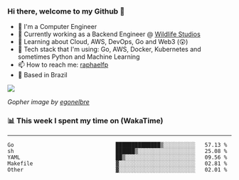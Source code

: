 ### Hi there, welcome to my Github 👋

- 📖 I'm a Computer Engineer
- 🔭 Currently working as a Backend Engineer @ [Wildlife Studios](https://wildlifestudios.com/)
- 🌱 Learning about Cloud, AWS, DevOps, Go and Web3 (😲)
- 🚀 Tech stack that I'm using: Go, AWS, Docker, Kubernetes and sometimes Python and Machine Learning
- 📫 How to reach me: [raphaelfp](https://linkedin.com/in/raphaelfp)
- 🏡 Based in Brazil

![](https://github.com/raphaelfp/gophers/blob/master/.thumb/animation/morning-coffee-3x.gif)

*Gopher image by [egonelbre](https://github.com/egonelbre/)*

### 📊 This week I spent my time on (WakaTime)

---

<!--START_SECTION:waka-->

```text
Go                                ██████████████▒░░░░░░░░░░   57.13 %
sh                                ██████▒░░░░░░░░░░░░░░░░░░   25.08 %
YAML                              ██▒░░░░░░░░░░░░░░░░░░░░░░   09.56 %
Makefile                          ▓░░░░░░░░░░░░░░░░░░░░░░░░   02.81 %
Other                             ▓░░░░░░░░░░░░░░░░░░░░░░░░   02.01 %
```

<!--END_SECTION:waka-->
